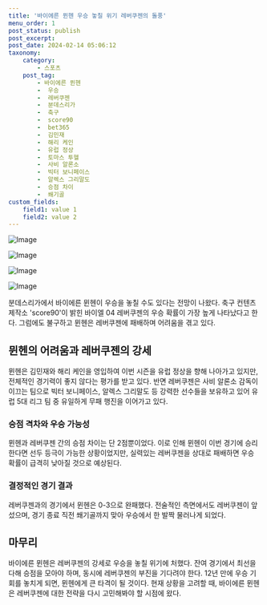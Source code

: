 ```yaml
---
title: '바이에른 뮌헨 우승 놓칠 위기 레버쿠젠의 돌풍'
menu_order: 1
post_status: publish
post_excerpt: 
post_date: 2024-02-14 05:06:12
taxonomy:
    category:
        - 스포츠
    post_tag:
        - 바이에른 뮌헨
        -  우승
        -  레버쿠젠
        -  분데스리가
        -  축구
        -  score90
        -  bet365
        -  김민재
        -  해리 케인
        -  유럽 정상
        -  토마스 투헬
        -  사비 알론소
        -  빅터 보니페이스
        -  알렉스 그리말도
        -  승점 차이
        -  쐐기골
custom_fields:
    field1: value 1
    field2: value 2
---
```


![Image](https://imgnews.pstatic.net/image/139/2024/02/13/0002197745_001_20240213121001278.jpg?type=w647)

![Image](https://imgnews.pstatic.net/image/139/2024/02/13/0002197745_004_20240213121001352.jpg?type=w647)

![Image](https://imgnews.pstatic.net/image/139/2024/02/13/0002197745_002_20240213121001326.jpg?type=w647)

![Image](https://imgnews.pstatic.net/image/139/2024/02/13/0002197745_003_20240213121001344.jpg?type=w647)

분데스리가에서 바이에른 뮌헨이 우승을 놓칠 수도 있다는 전망이 나왔다. 축구 컨텐츠 제작소 'score90'이 밝힌 바이엘 04 레버쿠젠의 우승 확률이 가장 높게 나타났다고 한다. 그럼에도 불구하고 뮌헨은 레버쿠젠에 패배하며 어려움을 겪고 있다. 
## 뮌헨의 어려움과 레버쿠젠의 강세
뮌헨은 김민재와 해리 케인을 영입하여 이번 시즌을 유럽 정상을 향해 나아가고 있지만, 전체적인 경기력이 좋지 않다는 평가를 받고 있다. 반면 레버쿠젠은 사비 알론소 감독이 이끄는 팀으로 빅터 보니페이스, 알렉스 그리말도 등 강력한 선수들을 보유하고 있어 유럽 5대 리그 팀 중 유일하게 무패 행진을 이어가고 있다.
### 승점 격차와 우승 가능성
뮌헨과 레버쿠젠 간의 승점 차이는 단 2점뿐이었다. 이로 인해 뮌헨이 이번 경기에 승리한다면 선두 등극이 가능한 상황이었지만, 실력있는 레버쿠젠을 상대로 패배하면 우승 확률이 급격히 낮아질 것으로 예상된다.
### 결정적인 경기 결과
레버쿠젠과의 경기에서 뮌헨은 0-3으로 완패했다. 전술적인 측면에서도 레버쿠젠이 앞섰으며, 경기 종료 직전 쐐기골까지 맞아 우승에서 한 발짝 물러나게 되었다.
## 마무리
바이에른 뮌헨은 레버쿠젠의 강세로 우승을 놓칠 위기에 처했다. 잔여 경기에서 최선을 다해 승점을 모아야 하며, 동시에 레버쿠젠의 부진을 기다려야 한다. 12년 만에 우승 기회를 놓치게 되면, 뮌헨에게 큰 타격이 될 것이다. 현재 상황을 고려할 때, 바이에른 뮌헨은 레버쿠젠에 대한 전략을 다시 고민해봐야 할 시점에 왔다.
